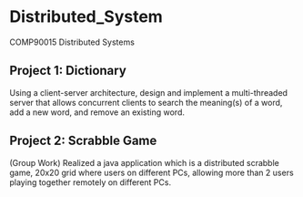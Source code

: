 # Distributed_System
COMP90015 Distributed Systems 
## Project 1: Dictionary
Using a client-server architecture, design and implement a multi-threaded server that allows concurrent clients to search the meaning(s) of a word, add a new word, and remove an existing word.
## Project 2: Scrabble Game 
(Group Work)
Realized a java application which is a distributed scrabble game,  20x20 grid where users on different PCs, allowing more than 2 users playing together remotely on different PCs. 
